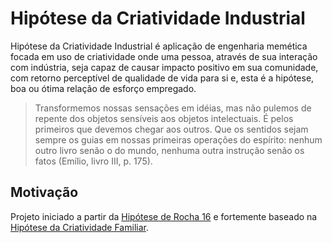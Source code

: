 # Hipótese da Criatividade Industrial
Hipótese da Criatividade Industrial é aplicação de engenharia memética focada
em uso de criatividade onde uma pessoa, através de sua interação com
indústria, seja capaz de causar impacto positivo em sua comunidade, com retorno
perceptível de qualidade de vida para si e, esta é a hipótese, boa ou ótima
relação de esforço empregado.

> Transformemos nossas sensações em idéias, mas não pulemos de repente
> dos objetos sensíveis aos objetos intelectuais. É pelos primeiros que devemos
> chegar aos outros. Que os sentidos sejam sempre os guias em nossas primeiras
> operações do espírito: nenhum outro livro senão o do mundo, nenhuma outra
> instrução senão os fatos (Emílio, livro III, p. 175).


## Motivação
Projeto iniciado a partir da [Hipótese de Rocha 16](https://github.com/fititnt/hipoteses-de-rocha)
e fortemente baseado na [Hipótese da Criatividade Familiar](https://github.com/fititnt/criatividade-familiar).
